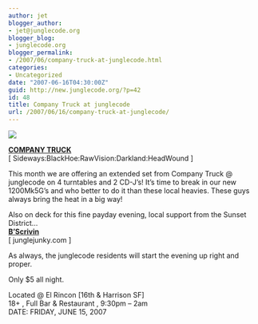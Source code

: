 ```yaml
---
author: jet
blogger_author:
- jet@junglecode.org
blogger_blog:
- junglecode.org
blogger_permalink:
- /2007/06/company-truck-at-junglecode.html
categories:
- Uncategorized
date: "2007-06-16T04:30:00Z"
guid: http://new.junglecode.org/?p=42
id: 48
title: Company Truck at junglecode
url: /2007/06/16/company-truck-at-junglecode/
---
```


[![](https://www.junglecode.com/images/blog/myspace_company_truck.jpg)](http://www.groundscore.net/board/viewtopic.php?t=32226)

[<span style="font-weight: bold">COMPANY TRUCK</span>](http://www.myspace.com/companytruck)  
\[ Sideways:BlackHoe:RawVision:Darkland:HeadWound \]

This month we are offering an extended set from Company Truck @ junglecode on 4 turntables and 2 CD-J’s! It’s time to break in our new 1200Mk5G’s and who better to do it than these local heavies. These guys always bring the heat in a big way!

Also on deck for this fine payday evening, local support from the Sunset District…   
[<span style="font-weight: bold">B’Scrivin</span>](http://www.junglejunky.com)  
\[ junglejunky.com \]

As always, the junglecode residents will start the evening up right and proper.

Only $5 all night.

Located @ El Rincon \[16th & Harrison SF\]  
18+ , Full Bar & Restaurant , 9:30pm – 2am  
DATE: FRIDAY, JUNE 15, 2007